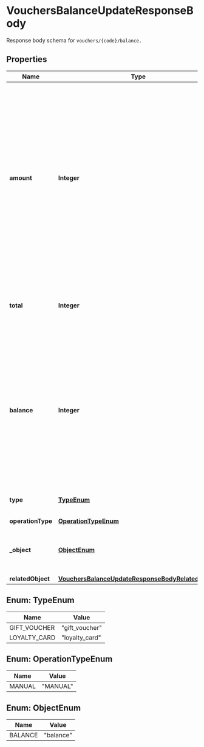 

# VouchersBalanceUpdateResponseBody

Response body schema for `vouchers/{code}/balance.`

## Properties

| Name | Type | Description | Notes |
|------------ | ------------- | ------------- | -------------|
|**amount** | **Integer** | The incremental amount added (positive integer) or subtracted (negative integer) to the current balance on the gift card or loyalty card. Value is multiplied by 100 to precisely represent 2 decimal places. For example, $100 amount is written as 10000. |  |
|**total** | **Integer** | Total income incurred over the lifespan of the gift card or loyalty card. |  |
|**balance** | **Integer** | The balance after adding or subtracting a specified amount. Value is multiplied by 100 to precisely represent 2 decimal places. For example, $100 amount is written as 10000. |  |
|**type** | [**TypeEnum**](#TypeEnum) | The type of voucher being modified. |  |
|**operationType** | [**OperationTypeEnum**](#OperationTypeEnum) |  |  |
|**_object** | [**ObjectEnum**](#ObjectEnum) | The type of object represented by JSON. Default is &#x60;balance&#x60;. |  |
|**relatedObject** | [**VouchersBalanceUpdateResponseBodyRelatedObject**](VouchersBalanceUpdateResponseBodyRelatedObject.md) |  |  |



## Enum: TypeEnum

| Name | Value |
|---- | -----|
| GIFT_VOUCHER | &quot;gift_voucher&quot; |
| LOYALTY_CARD | &quot;loyalty_card&quot; |



## Enum: OperationTypeEnum

| Name | Value |
|---- | -----|
| MANUAL | &quot;MANUAL&quot; |



## Enum: ObjectEnum

| Name | Value |
|---- | -----|
| BALANCE | &quot;balance&quot; |



